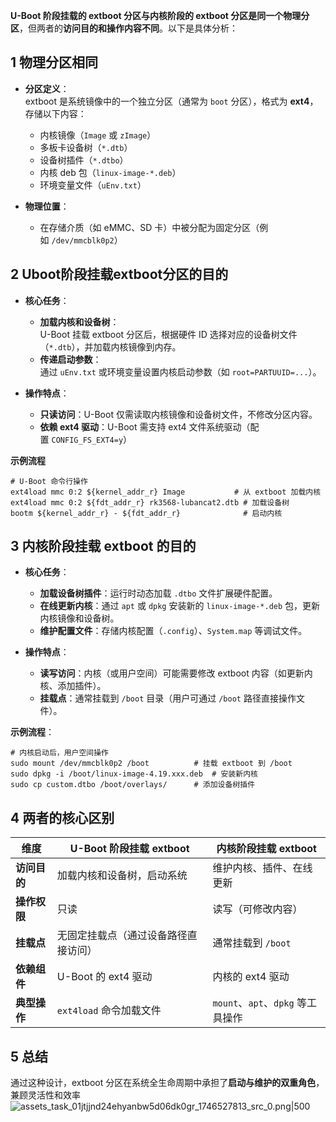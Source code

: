 
**U-Boot 阶段挂载的 extboot 分区与内核阶段的 extboot 分区是同一个物理分区**，但两者的**访问目的和操作内容不同**。以下是具体分析：

## 1 物理分区相同

- **分区定义**：  
    extboot 是系统镜像中的一个独立分区（通常为 `boot` 分区），格式为 **ext4**，存储以下内容：
    - 内核镜像（`Image` 或 `zImage`）
    - 多板卡设备树（`*.dtb`）
    - 设备树插件（`*.dtbo`）
    - 内核 deb 包（`linux-image-*.deb`）
    - 环境变量文件（`uEnv.txt`）

- **物理位置**：
    - 在存储介质（如 eMMC、SD 卡）中被分配为固定分区（例如 `/dev/mmcblk0p2`）
## 2 Uboot阶段挂载extboot分区的目的

- **核心任务**：
    - **加载内核和设备树**：  
        U-Boot 挂载 extboot 分区后，根据硬件 ID 选择对应的设备树文件（`*.dtb`），并加载内核镜像到内存。
    - **传递启动参数**：  
        通过 `uEnv.txt` 或环境变量设置内核启动参数（如 `root=PARTUUID=...`）。

- **操作特点**：
    - **只读访问**：U-Boot 仅需读取内核镜像和设备树文件，不修改分区内容。
    - **依赖 ext4 驱动**：U-Boot 需支持 ext4 文件系统驱动（配置 `CONFIG_FS_EXT4=y`）

**示例流程**
```shell
# U-Boot 命令行操作
ext4load mmc 0:2 ${kernel_addr_r} Image           # 从 extboot 加载内核
ext4load mmc 0:2 ${fdt_addr_r} rk3568-lubancat2.dtb # 加载设备树
bootm ${kernel_addr_r} - ${fdt_addr_r}              # 启动内核
```
## 3 内核阶段挂载 extboot 的目的

- **核心任务**：
    - **加载设备树插件**：运行时动态加载 `.dtbo` 文件扩展硬件配置。
    - **在线更新内核**：通过 `apt` 或 `dpkg` 安装新的 `linux-image-*.deb` 包，更新内核镜像和设备树。
    - **维护配置文件**：存储内核配置（`.config`）、`System.map` 等调试文件。

- **操作特点**：
    - **读写访问**：内核（或用户空间）可能需要修改 extboot 内容（如更新内核、添加插件）。
    - **挂载点**：通常挂载到 `/boot` 目录（用户可通过 `/boot` 路径直接操作文件）。

**示例流程**：
```shell
# 内核启动后，用户空间操作
sudo mount /dev/mmcblk0p2 /boot          # 挂载 extboot 到 /boot
sudo dpkg -i /boot/linux-image-4.19.xxx.deb  # 安装新内核
sudo cp custom.dtbo /boot/overlays/      # 添加设备树插件

```
## 4 两者的核心区别

|**维度**|**U-Boot 阶段挂载 extboot**|**内核阶段挂载 extboot**|
|---|---|---|
|**访问目的**|加载内核和设备树，启动系统|维护内核、插件、在线更新|
|**操作权限**|只读|读写（可修改内容）|
|**挂载点**|无固定挂载点（通过设备路径直接访问）|通常挂载到 `/boot`|
|**依赖组件**|U-Boot 的 ext4 驱动|内核的 ext4 驱动|
|**典型操作**|`ext4load` 命令加载文件|`mount`、`apt`、`dpkg` 等工具操作|
## 5 总结

通过这种设计，extboot 分区在系统全生命周期中承担了**启动与维护的双重角色**，兼顾灵活性和效率
![assets_task_01jtjjnd24ehyanbw5d06dk0gr_1746527813_src_0.png|500](https://my-obsidian-image.oss-cn-guangzhou.aliyuncs.com/2025/05/cd088d4a392c0ce371a18f1de068b19c.png)



